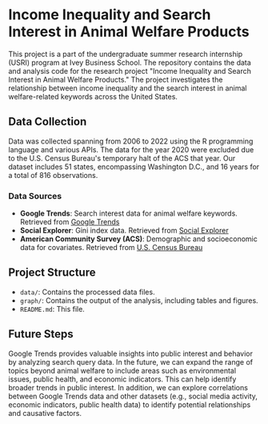 # Income Inequality and Search Interest in Animal Welfare Products

This project is a part of the undergraduate summer research internship (USRI) program at Ivey Business School. The repository contains the data and analysis code for the research project "Income Inequality and Search Interest in Animal Welfare Products." The project investigates the relationship between income inequality and the search interest in animal welfare-related keywords across the United States.

## Data Collection

Data was collected spanning from 2006 to 2022 using the R programming language and various APIs. The data for the year 2020 were excluded due to the U.S. Census Bureau's temporary halt of the ACS that year. Our dataset includes 51 states, encompassing Washington D.C., and 16 years for a total of 816 observations.

### Data Sources

- **Google Trends**: Search interest data for animal welfare keywords. Retrieved from [Google Trends](https://trends.google.com/trends/)
- **Social Explorer**: Gini index data. Retrieved from [Social Explorer](https://www.socialexplorer.com/)
- **American Community Survey (ACS)**: Demographic and socioeconomic data for covariates. Retrieved from [U.S. Census Bureau](https://www.census.gov/programs-surveys/acs/)

## Project Structure

- `data/`: Contains the processed data files.
- `graph/`: Contains the output of the analysis, including tables and figures.
- `README.md`: This file.

## Future Steps

Google Trends provides valuable insights into public interest and behavior by analyzing search query data. In the future, we can expand the range of topics beyond animal welfare to include areas such as environmental issues, public health, and economic indicators. This can help identify broader trends in public interest. In addition, we can explore correlations between Google Trends data and other datasets (e.g., social media activity, economic indicators, public health data) to identify potential relationships and causative factors.
